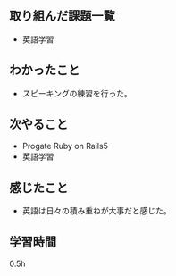 ## 取り組んだ課題一覧
* 英語学習
## わかったこと
* スピーキングの練習を行った。
## 次やること
* Progate Ruby on Rails5
* 英語学習
## 感じたこと
* 英語は日々の積み重ねが大事だと感じた。
## 学習時間
0.5h